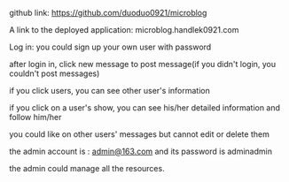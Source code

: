 github link:   https://github.com/duoduo0921/microblog

A link to the deployed application: microblog.handlek0921.com


Log in: you could sign up your own user with password

after login in, click new message to post message(if you didn't login, you couldn't post messages)

if you click users, you can see other user's information

if you click on a user's show, you can see his/her detailed information and follow him/her

you could like on other users' messages but cannot edit or delete them

the admin account is : admin@163.com and its password is adminadmin

the admin could manage all the resources. 

